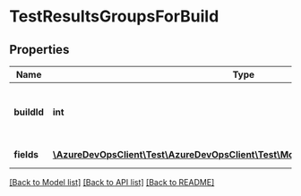 # TestResultsGroupsForBuild

## Properties
Name | Type | Description | Notes
------------ | ------------- | ------------- | -------------
**buildId** | **int** | BuildId for which groupby result is fetched. | [optional] 
**fields** | [**\AzureDevOpsClient\Test\AzureDevOpsClient\Test\Model\FieldDetailsForTestResults[]**](FieldDetailsForTestResults.md) | The group by results | [optional] 

[[Back to Model list]](../README.md#documentation-for-models) [[Back to API list]](../README.md#documentation-for-api-endpoints) [[Back to README]](../README.md)


